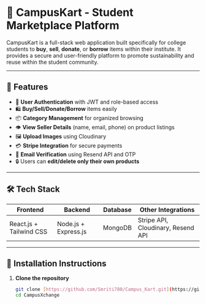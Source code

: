# 🛒 CampusKart - Student Marketplace Platform

CampusKart is a full-stack web application built specifically for college students to **buy**, **sell**, **donate**, or **borrow** items within their institute. It provides a secure and user-friendly platform to promote sustainability and reuse within the student community.

---

## 🚀 Features

- 👤 **User Authentication** with JWT and role-based access
- 🛍️ **Buy/Sell/Donate/Borrow** items easily
- 📦 **Category Management** for organized browsing
- 👁️ **View Seller Details** (name, email, phone) on product listings
- 🖼️ **Upload Images** using Cloudinary
- 💳 **Stripe Integration** for secure payments
- 📧 **Email Verification** using Resend API and OTP
- 🔒 Users can **edit/delete only their own products**

---

## 🛠️ Tech Stack

| Frontend | Backend | Database | Other Integrations |
|----------|---------|----------|---------------------|
| React.js + Tailwind CSS | Node.js + Express.js | MongoDB | Stripe API, Cloudinary, Resend API |

---

## 🔧 Installation Instructions

1. **Clone the repository**
   ```bash
   git clone [https://github.com/Smriti780/Campus_Kart.git](https://github.com/Satgityam/CampusXchange/edit/main/readme.md)
   cd CampusXchange
